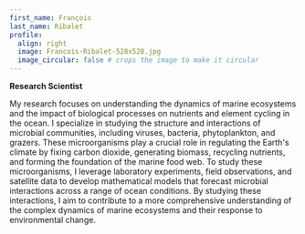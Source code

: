 ```yaml
---
first_name: François
last_name: Ribalet
profile:
  align: right
  image: Francois-Ribalet-528x528.jpg
  image_circular: false # crops the image to make it circular
---
```


**Research Scientist**  

My research focuses on understanding the dynamics of marine ecosystems and the impact of biological processes on nutrients and element cycling in the ocean. I specialize in studying the structure and interactions of microbial communities, including viruses, bacteria, phytoplankton, and grazers. These microorganisms play a crucial role in regulating the Earth's climate by fixing carbon dioxide, generating biomass, recycling nutrients, and forming the foundation of the marine food web. 
To study these microorganisms, I leverage laboratory experiments, field observations, and satellite data to develop mathematical models that forecast microbial interactions across a range of ocean conditions. By studying these interactions, I aim to contribute to a more comprehensive understanding of the complex dynamics of marine ecosystems and their response to environmental change.

